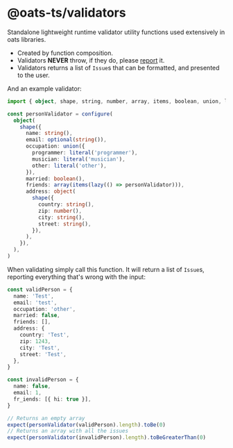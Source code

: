 # @oats-ts/validators

Standalone lightweight runtime validator utility functions used extensively in oats libraries.

- Created by function composition.
- Validators **NEVER** throw, if they do, please [report](https://github.com/oats-ts/oats-ts/issues) it.
- Validators returns a list of `Issue`s that can be formatted, and presented to the user.

And an example validator:

```ts
import { object, shape, string, number, array, items, boolean, union, lazy } from '@oats-ts/validators'

const personValidator = configure(
  object(
    shape({
      name: string(),
      email: optional(string()),
      occupation: union({
        programmer: literal('programmer'),
        musician: literal('musician'),
        other: literal('other'),
      }),
      married: boolean(),
      friends: array(items(lazy(() => personValidator))),
      address: object(
        shape({
          country: string(),
          zip: number(),
          city: string(),
          street: string(),
        }),
      ),
    }),
  ),
)
```

When validating simply call this function. It will return a list of `Issue`s, reporting everything that's wrong with the input:

```ts
const validPerson = {
  name: 'Test',
  email: 'test',
  occupation: 'other',
  married: false,
  friends: [],
  address: {
    country: 'Test',
    zip: 1243,
    city: 'Test',
    street: 'Test',
  },
}

const invalidPerson = {
  name: false,
  email: 1,
  fr_iends: [{ hi: true }],
}

// Returns an empty array
expect(personValidator(validPerson).length).toBe(0)
// Returns an array with all the issues
expect(personValidator(invalidPerson).length).toBeGreaterThan(0)
```

